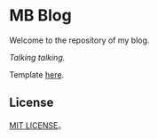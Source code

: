 # MB Blog

Welcome to the repository of my blog.

*Talking talking.*

Template [here](http://www.github.com/qiubaiying/qiubaiying.github.io).
## License

[MIT LICENSE](https://github.com/martinbenes1996/martinbenes1996.github.io/blob/master/LICENSE)。

